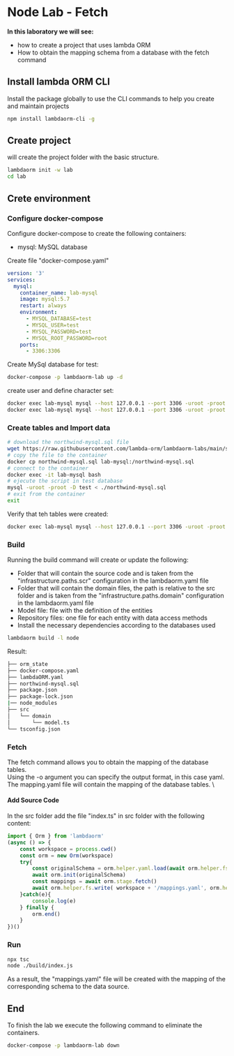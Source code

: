 # Node Lab - Fetch

**In this laboratory we will see:**

- how to create a project that uses lambda ORM
- How to obtain the mapping schema from a database with the fetch command

## Install lambda ORM CLI

Install the package globally to use the CLI commands to help you create and maintain projects

```sh
npm install lambdaorm-cli -g
```

## Create project

will create the project folder with the basic structure.

```sh
lambdaorm init -w lab
cd lab
```

## Crete environment

### Configure docker-compose

Configure docker-compose to create the following containers:

- mysql: MySQL database

Create file "docker-compose.yaml"

```yaml
version: '3'
services:
  mysql:
    container_name: lab-mysql
    image: mysql:5.7
    restart: always
    environment:
      - MYSQL_DATABASE=test
      - MYSQL_USER=test
      - MYSQL_PASSWORD=test
      - MYSQL_ROOT_PASSWORD=root
    ports:
      - 3306:3306
```

Create MySql database for test:

```sh
docker-compose -p lambdaorm-lab up -d
```

create user and define character set:

```sh
docker exec lab-mysql mysql --host 127.0.0.1 --port 3306 -uroot -proot -e "ALTER DATABASE test CHARACTER SET utf8 COLLATE utf8_general_ci;"
docker exec lab-mysql mysql --host 127.0.0.1 --port 3306 -uroot -proot -e "GRANT ALL ON *.* TO 'test'@'%' with grant option; FLUSH PRIVILEGES;"
```

### Create tables and Import data

```sh
# download the northwind-mysql.sql file
wget https://raw.githubusercontent.com/lambda-orm/lambdaorm-labs/main/source/northwind/northwind-mysql.sql
# copy the file to the container
docker cp northwind-mysql.sql lab-mysql:/northwind-mysql.sql
# connect to the container
docker exec -it lab-mysql bash
# ejecute the script in test database
mysql -uroot -proot -D test < ./northwind-mysql.sql
# exit from the container
exit
```

Verify that teh tables were created:

```sh
docker exec lab-mysql mysql --host 127.0.0.1 --port 3306 -uroot -proot -e "use test;show tables;"
```

### Build

Running the build command will create or update the following:

- Folder that will contain the source code and is taken from the "infrastructure.paths.scr" configuration in the lambdaorm.yaml file
- Folder that will contain the domain files, the path is relative to the src folder and is taken from the "infrastructure.paths.domain" configuration in the lambdaorm.yaml file
- Model file: file with the definition of the entities
- Repository files: one file for each entity with data access methods
- Install the necessary dependencies according to the databases used

```sh
lambdaorm build -l node
```

Result:

```sh
├── orm_state
├── docker-compose.yaml
├── lambdaORM.yaml
├── northwind-mysql.sql
├── package.json
├── package-lock.json
|── node_modules
├── src
│   └── domain
│       └── model.ts
└── tsconfig.json
```

### Fetch

The fetch command allows you to obtain the mapping of the database tables. \
Using the -o argument you can specify the output format, in this case yaml. \
The mapping.yaml file will contain the mapping of the database tables. \

#### Add Source Code

In the src folder add the file "index.ts" in src folder with the following content:

```Typescript
import { Orm } from 'lambdaorm'
(async () => {
	const workspace = process.cwd()
	const orm = new Orm(workspace)
	try{		
		const originalSchema = orm.helper.yaml.load(await orm.helper.fs.read(workspace + '/lambdaOrm.yaml'))
		await orm.init(originalSchema)	
		const mappings = await orm.stage.fetch()
		await orm.helper.fs.write( workspace + '/mappings.yaml', orm.helper.yaml.dump(mappings))
	}catch(e){
		console.log(e)
	} finally {
		orm.end()
	}	
})()
```

### Run

```sh
npx tsc
node ./build/index.js
```

As a result, the "mappings.yaml" file will be created with the mapping of the corresponding schema to the data source.

## End

To finish the lab we execute the following command to eliminate the containers.

```sh
docker-compose -p lambdaorm-lab down
```
